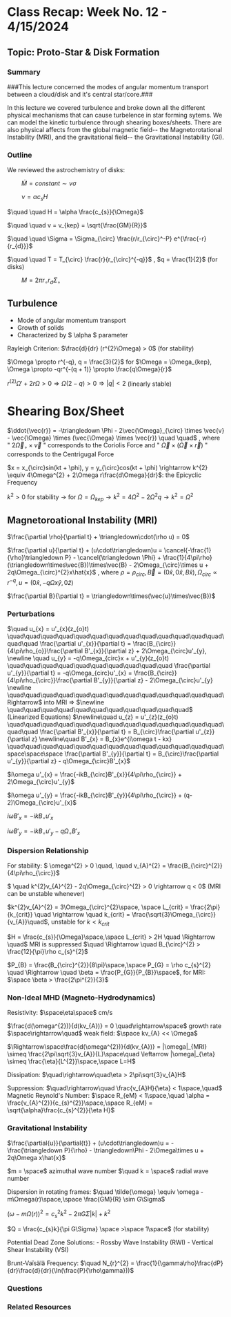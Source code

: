 # Class Recap: Week No. 12 - 4/15/2024
## Topic: Proto-Star & Disk Formation

### Summary

###This lecture concerned the modes of angular momentum transport between a cloud/disk and it's central star/core.###

In this lecture we covered turbulence and broke down all the different physical mechanisms that can cause turbelence in star forming sytems.  We can model the kinetic turbulence through shearing boxes/sheets.  There are also physical affects from the global magnetic field-- the Magnetorotational Instability (MRI), and the gravitational field-- the Gravitational Instability (GI).

### Outline 

We reviewed the astrochemistry of disks:

$\quad \quad \dot{M} = constant \sim v\sigma$

$\quad \quad \nu = \alpha c_{s}H$

$\quad \quad H = \alpha \frac{c_{s}}{\Omega}$

$\quad \quad v = v_{kep} = \sqrt{\frac{GM}{R}}$

$\quad \quad \Sigma = \Sigma_{\circ} \frac{r/r_{\circ}^-P} e^{\frac{-r}{r_{d}}}$

$\quad \quad T = T_{\circ} \frac{r}{r_{\circ}^{-q}}$ , $q = \frac{1}{2}$ (for disks)

$\quad \quad M = 2\pi r_{\circ}r_{d} \Sigma_{\circ}$



## Turbulence

- Mode of angular momentum transport
- Growth of solids
- Characterized by $ \alpha $ parameter

Rayleigh Criterion: $\frac{d}{dr} (r^{2}\Omega) > 0$ (for stability)

$\Omega \propto r^{-q}, q = \frac{3}{2}$ for $\Omega = \Omega_{kep},  \Omega \propto  -qr^{-(q + 1)} \propto  \frac{q\Omega}{r}$

$r^(2)\Omega ' + 2r\Omega  > 0  \Rightarrow  \Omega (2-q) > 0  \Rightarrow  |q| < 2$ (linearly stable)

# Shearing Box/Sheet

$\ddot{\vec{r}} =  -\triangledown \Phi  -  2\vec{\Omega}_{\circ} \times \vec{v}  -  \vec{\Omega} \times (\vec{\Omega} \times \vec{r}) \quad \quad$ , where " $2\vec{\Omega}_{\circ} \times \vec{v}$ " corresponds to the Coriolis Force and " $\vec{\Omega} \times (\vec{\Omega} \times \vec{r})$ " corresponds to the Centrigugal Force

$x = x_{\circ}sin(kt + \phi), y = y_{\circ}cos(kt + \phi)  \rightarrow  k^{2} \equiv  4\Omega^{2} + 2\Omega r\frac{d\Omega}{dr}$: the Epicyclic Frequency

$k^{2} > 0$ for stability $\rightarrow$ for $\Omega = \Omega_{kep}  \rightarrow  k^{2} = 4\Omega^{2} - 2\Omega^{2}q  \rightarrow  k^{2} = \Omega^{2}$



## Magnetoroational Instability (MRI)

$\frac{\partial \rho}{\partial t} + \triangledown\cdot(\rho u) = 0$

$\frac{\partial u}{\partial t} + (u\cdot\triangledown)u   =   \cancel{-\frac{1}{\rho}\triangledown P} - \cancel{\triangledown \Phi} + \frac{1}{4\pi\rho}(\triangledown\times\vec{B})\times\vec{B} - 2\Omega_{\circ}\times u  +  2q\Omega_{\circ}^{2}x\hat{x}$ , where $\rho = \rho_{circ} ,  \vec{B} = (0\hat{x}, 0\hat{x}, B\hat{x}),  \Omega_{circ} \propto  r^{-q}, u = (0\hat{x}, -q\Omega x\hat{y}, 0\hat{z})$ 

$\frac{\partial B}{\partial t} = \triangledown\times(\vec{u}\times\vec{B})$

### Perturbations

$\quad u_{x} = u'_{x}(z_{o}t) \quad\quad\quad\quad\quad\quad\quad\quad\quad\quad\quad\quad\quad\quad\quad \frac{\partial u'_{x}}{\partial t} = \frac{B_{\circ}}{4\pi\rho_{o}}\frac{\partial B'_{x}}{\partial z} + 2\Omega_{\circ}u'_{y}, 
\newline \quad  u_{y} = -q\Omega_{circ}x + u'_{y}(z_{o}t) \quad\quad\quad\quad\quad\quad\quad\quad\quad\quad \frac{\partial u'_{y}}{\partial t} = -q\Omega_{circ}u'_{x} = \frac{B_{\circ}}{4\pi\rho_{\circ}}\frac{\partial B'_{y}}{\partial z} - 2\Omega_{\circ}u'_{y}
\newline \quad\quad\quad\quad\quad\quad\quad\quad\quad\quad\quad\quad\quad\Rightarrow$ into MRI $\Rightarrow$
$\newline \quad\quad\quad\quad\quad\quad\quad\quad\quad\quad\quad$ (Linearized Equations)
$\newline\quad u_{z} = u'_{z}(z_{o}t)  \quad\quad\quad\quad\quad\quad\quad\quad\quad\quad\quad\quad\quad\quad\quad \frac{\partial B'_{x}}{\partial t} = B_{\circ}\frac{\partial u'_{z}}{\partial z}
\newline\quad  B'_{x} = B_{x}e^{i\omega t - kx} \quad\quad\quad\quad\quad\quad\quad\quad\quad\quad\quad\quad\quad\space\space\space \frac{\partial B'_{y}}{\partial t} = B_{\circ}\frac{\partial u'_{y}}{\partial z} - q\Omega_{\circ}B'_{x}$

$i\omega u'_{x} = \frac{-ikB_{\circ}B'_{x}}{4\pi\rho_{\circ}} + 2\Omega_{\circ}u'_{y}$

$i\omega u'_{y} = \frac{-ikB_{\circ}B'_{y}}{4\pi\rho_{\circ}} + (q-2)\Omega_{\circ}u'_{x}$

$i\omega B'_{x} = -ikB_{\circ}u'_{x}$

$i\omega B'_{y} = -ikB_{\circ}u'_{y} - q\Omega_{\circ}B'_{x}$



### Dispersion Relationship

For stability: $ \omega^{2} > 0  \quad, \quad v_{A}^{2} = \frac{B_{\circ}^{2}}{4\pi\rho_{\circ}}$

$ \quad k^{2}v_{A}^{2} - 2q\Omega_{\circ}^{2} > 0  \rightarrow  q < 0$ (MRI can be unstable whenever)

$k^{2}v_{A}^{2} = 3\Omega_{\circ}^{2}\space, \space L_{crit} = \frac{2\pi}{k_{crit}} \quad \rightarrow \quad k_{crit} = \frac{\sqrt{3}\Omega_{\circ}}{v_{A}}\quad$, unstable for $k < k_{crit}$

$H = \frac{c_{s}}{\Omega}\space,\space L_{crit} > 2H \quad \Rightarrow \quad$ MRI is suppressed $\quad \Rightarrow \quad B_{\circ}^{2} > \frac{12}{\pi}\rho c_{s}^{2}$

$P_{B} = \frac{B_{\circ}^{2}}{8\pi}\space,\space P_{G} = \rho c_{s}^{2} \quad \Rightarrow \quad \beta = \frac{P_{G}}{P_{B}}\space$, for MRI: $\space \beta > \frac{2\pi^{2}}{3}$



### Non-Ideal MHD (Magneto-Hydrodynamics)

Resistivity: $\space\eta\space$ cm/s

$\frac{d(\omega^{2})}{d(kv_{A})} = 0 \quad\rightarrow\space$ growth rate $\space\rightarrow\quad$ weak field: $\space kv_{A} << \Omega$

$\Rightarrow\space\frac{d(\omega^{2})}{d(kv_{A})} = |\omega|_{MRI} \simeq \frac{2\pi\sqrt{3}v_{A}}{L}\space\quad \leftarrow |\omega|_{\eta} \simeq \frac{\eta}{L^{2}}\space,\space L=H$

Dissipation: $\quad\rightarrow\quad\eta > 2\pi\sqrt{3}v_{A}H$

Suppression: $\quad\rightarrow\quad \frac{v_{A}H}{\eta} < 1\space,\quad$ Magnetic Reynold's Number: $\space R_{eM} < 1\space,\quad \alpha = \frac{v_{A}^{2}}{c_{s}^{2}}\space,\space R_{eM} = \sqrt{\alpha}\frac{c_{s}^{2}}{\eta H}$

### Gravitational Instability

$\frac{\partial{u}}{\partial{t}} + (u\cdot\triangledown)u = -\frac{\triangledown P}{\rho} - \triangledown\Phi - 2\Omega\times u + 2q\Omega x\hat{x}$

$m = \space$ azimuthal wave number $\quad k = \space$ radial wave number

Dispersion in rotating frames: $\quad \tilde{\omega} \equiv \omega - m\Omega(r)\space,\space \frac{GM}{R} \sim G\Sigma$

$(\omega - m\Omega(r))^{2} = c_{s}^{2}k^{2} - 2\pi G\Sigma |k| + k^{2}$

$Q = \frac{c_{s}k}{\pi G\Sigma} \space >\space 1\space$ (for stability)

Potential Dead Zone Solutions:
    - Rossby Wave Instability (RWI)
    - Vertical Shear Instability (VSI)

Brunt-Vaïsälä Frequency: $\quad N_{r}^{2} = \frac{1}{\gamma\rho}\frac{dP}{dr}\frac{d}{dr}(\ln(\frac{P}{\rho\gamma}))$


### Questions 

### Related Resources

